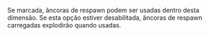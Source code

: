 Se marcada, âncoras de respawn podem ser usadas dentro desta dimensão.
Se esta opção estiver desabilitada, âncoras de respawn carregadas explodirão quando usadas.
